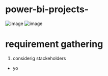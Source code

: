 # power-bi-projects-
![image](https://github.com/SahilRao007/power-bi-projects-/assets/110445692/0f1ec67e-f36a-452f-82b2-44e46f4dea6c)
![image](https://github.com/SahilRao007/power-bi-projects-/assets/110445692/2021edee-fd72-4e5b-8e99-a187e54d1184)
# requirement gathering 
1. considerig stackeholders
* yo
